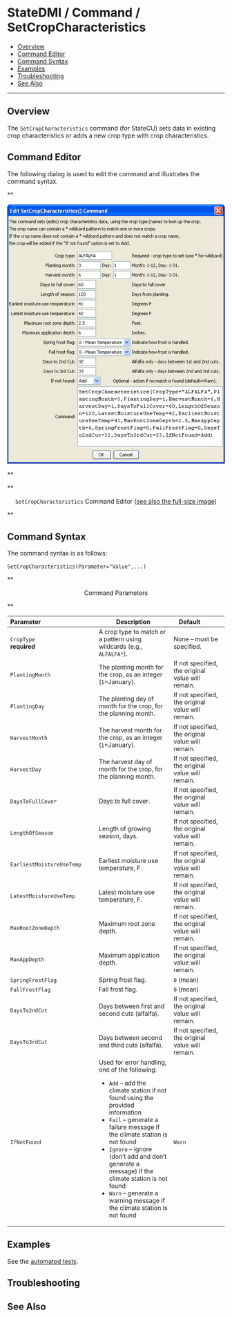 # StateDMI / Command / SetCropCharacteristics #

* [Overview](#overview)
* [Command Editor](#command-editor)
* [Command Syntax](#command-syntax)
* [Examples](#examples)
* [Troubleshooting](#troubleshooting)
* [See Also](#see-also)

-------------------------

## Overview ##

The `SetCropCharacteristics` command (for StateCU)
sets data in existing crop characteristics or adds a new crop type with crop characteristics.

## Command Editor ##

The following dialog is used to edit the command and illustrates the command syntax.

**<p style="text-align: center;">
![SetCropCharacteristics](SetCropCharacteristics.png)
</p>**

**<p style="text-align: center;">
`SetCropCharacteristics` Command Editor (<a href="../SetCropCharacteristics.png">see also the full-size image</a>)
</p>**

## Command Syntax ##

The command syntax is as follows:

```text
SetCropCharacteristics(Parameter="Value",...)
```
**<p style="text-align: center;">
Command Parameters
</p>**

| **Parameter**&nbsp;&nbsp;&nbsp;&nbsp;&nbsp;&nbsp;&nbsp;&nbsp;&nbsp;&nbsp;&nbsp;&nbsp;&nbsp;&nbsp;&nbsp;&nbsp;&nbsp;&nbsp;&nbsp;&nbsp;&nbsp;&nbsp;&nbsp;&nbsp;&nbsp;&nbsp;&nbsp;&nbsp;&nbsp;&nbsp;&nbsp;&nbsp; | **Description** | **Default**&nbsp;&nbsp;&nbsp;&nbsp;&nbsp;&nbsp;&nbsp;&nbsp;&nbsp;&nbsp; |
| --------------|-----------------|----------------- |
| `CropType`<br>**required** | A crop type to match or a pattern using wildcards (e.g., `ALFALFA*`). | None – must be specified. |
| `PlantingMonth` | The planting month for the crop, as an integer (`1`=January). | If not specified, the original value will remain. |
| `PlantingDay` | The planting day of month for the crop, for the planning month. | If not specified, the original value will remain. |
| `HarvestMonth` | The harvest month for the crop, as an integer (`1`=January). | If not specified, the original value will remain. |
| `HarvestDay` | The harvest day of month for the crop, for the planning month. | If not specified, the original value will remain. |
| `DaysToFullCover` | Days to full cover. | If not specified, the original value will remain. |
| `LengthOfSeason` | Length of growing season, days. | If not specified, the original value will remain. |
| `EarliestMoistureUseTemp` | Earliest moisture use temperature, F. | If not specified, the original value will remain. |
| `LatestMoistureUseTemp` | Latest moisture use temperature, F. | If not specified, the original value will remain. |
| `MaxRootZoneDepth` | Maximum root zone depth. | If not specified, the original value will remain. |
| `MaxAppDepth` | Maximum application depth. | If not specified, the original value will remain. |
| `SpringFrostFlag` | Spring frost flag. | `0` (mean) |
| `FallFrostFlag` | Fall frost flag. | `0` (mean) |
| `DaysTo2ndCut` | Days between first and second cuts (alfalfa). | If not specified, the original value will remain. |
| `DaysTo3rdCut` | Days between second and third cuts (alfalfa). | If not specified, the original value will remain. |
| `IfNotFound` | Used for error handling, one of the following:<ul><li>`Add` – add the climate station if not found using the provided information</li><li>`Fail` – generate a failure message if the climate station is not found</li><li>`Ignore` – ignore (don’t add and don’t generate a message) if the climate station is not found</li><li>`Warn` – generate a warning message if the climate station is not found</li></ul> | `Warn` |

## Examples ##

See the [automated tests](https://github.com/OpenCDSS/cdss-app-statedmi-test/tree/master/test/regression/commands/SetCropCharacteristics).

## Troubleshooting ##

## See Also ##
